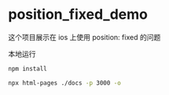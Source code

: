 # position_fixed_demo

这个项目展示在 ios 上使用 position: fixed 的问题

本地运行
```bash
npm install

npx html-pages ./docs -p 3000 -o
```

